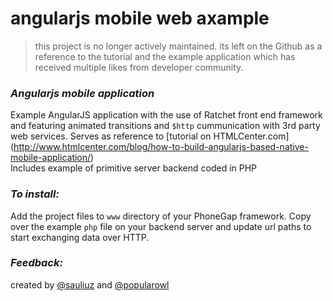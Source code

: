 # angularjs mobile web axample

> this project is no longer actively maintained. its left on the Github as a reference to the tutorial and the example application which has received multiple likes from developer community.

### *Angularjs mobile application*  

Example AngularJS application with the use of Ratchet front end framework and featuring animated transitions and `$http` cummunication with 3rd party web services. Serves as reference to [tutorial on HTMLCenter.com] (http://www.htmlcenter.com/blog/how-to-build-angularjs-based-native-mobile-application/)  
Includes example of primitive server backend coded in PHP 

### *To install:*
Add the project files to `www` directory of your PhoneGap framework.
Copy over the example `php` file on your backend server and update url paths to start exchanging data over HTTP.	

### *Feedback:*
created by [@sauliuz](https://twitter.com/sauliuz) and [@popularowl](https://www.popularowl.com)
